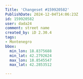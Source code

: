 ```yaml
---
Title: 'Changeset #159920582'
PublishDate: 2024-12-04T14:06:23Z
id: 159920582
user: dada24
comment: street name
created_by: iD 2.30.4
tags:
- Montenegro
bbox:
  min_lon: 18.8375688
  min_lat: 42.2792624
  max_lon: 18.8545547
  max_lat: 42.2853512

---
```

